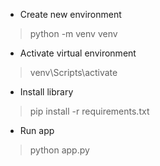 - Create new environment
> python -m venv venv

- Activate virtual environment
> venv\Scripts\activate

- Install library
> pip install -r requirements.txt

- Run app
> python app.py